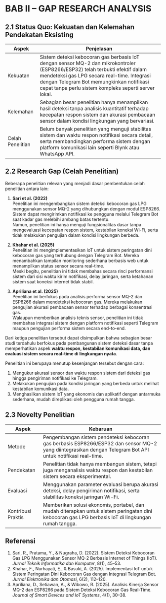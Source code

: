 # BAB II – GAP RESEARCH ANALYSIS

## 2.1 Status Quo: Kekuatan dan Kelemahan Pendekatan Eksisting

| Aspek | Penjelasan |
|-------|-------------|
| Kekuatan | Sistem deteksi kebocoran gas berbasis IoT dengan sensor MQ-2 dan mikrokontroler (ESP8266/ESP32) telah terbukti efektif dalam mendeteksi gas LPG secara real-time. Integrasi dengan Telegram Bot memungkinkan notifikasi cepat tanpa perlu sistem kompleks seperti server lokal. |
| Kelemahan | Sebagian besar penelitian hanya menampilkan hasil deteksi tanpa analisis kuantitatif terhadap kecepatan respon sistem dan akurasi pembacaan sensor dalam kondisi lingkungan yang bervariasi. |
| Celah Penelitian | Belum banyak penelitian yang menguji stabilitas sistem dan waktu respon notifikasi secara detail, serta membandingkan performa sistem dengan platform komunikasi lain seperti Blynk atau WhatsApp API. |

## 2.2 Research Gap (Celah Penelitian)

Beberapa penelitian relevan yang menjadi dasar pembentukan celah penelitian antara lain:

1. **Sari et al. (2022)**  
   Penelitian ini mengembangkan sistem deteksi kebocoran gas LPG menggunakan sensor MQ-2 yang dihubungkan dengan modul ESP8266. Sistem dapat mengirimkan notifikasi ke pengguna melalui Telegram Bot saat kadar gas melebihi ambang batas tertentu.  
   Namun, penelitian ini hanya menguji fungsionalitas dasar tanpa mengevaluasi kecepatan respon sistem, kestabilan koneksi Wi-Fi, serta tidak melakukan pengujian dalam kondisi lingkungan berbeda.

2. **Khahar et al. (2025)**  
   Penelitian ini mengimplementasikan IoT untuk sistem peringatan dini kebocoran gas yang terhubung dengan Telegram Bot. Mereka menambahkan tampilan monitoring sederhana berbasis web untuk menampilkan status sensor secara real-time.  
   Meski begitu, penelitian ini tidak membahas secara rinci performansi sistem dari sisi waktu kirim notifikasi, delay jaringan, serta ketahanan sistem saat koneksi internet tidak stabil.

3. **Apriliana et al. (2025)**  
   Penelitian ini berfokus pada analisis performa sensor MQ-2 dan ESP8266 dalam mendeteksi kebocoran gas. Mereka melakukan pengujian akurasi pembacaan sensor terhadap berbagai konsentrasi gas.  
   Walaupun memberikan analisis teknis sensor, penelitian ini tidak membahas integrasi sistem dengan platform notifikasi seperti Telegram maupun pengujian performa sistem secara end-to-end.

Dari ketiga penelitian tersebut dapat disimpulkan bahwa sebagian besar studi terdahulu berfokus pada pembangunan sistem deteksi dasar tanpa memperhatikan aspek **waktu respon, kestabilan komunikasi data, dan evaluasi sistem secara real-time di lingkungan nyata**.

Penelitian ini berupaya menutup kesenjangan tersebut dengan cara:

1. Mengukur akurasi sensor dan waktu respon sistem dari deteksi gas hingga pengiriman notifikasi ke Telegram.  
2. Melakukan pengujian pada kondisi jaringan yang berbeda untuk melihat kestabilan komunikasi data.  
3. Menghasilkan sistem IoT yang ekonomis dan aplikatif dengan antarmuka sederhana, mudah direplikasi oleh pengguna rumah tangga.

## 2.3 Novelty Penelitian

| Aspek | Kebaruan |
|-------|-----------|
| Metode | Pengembangan sistem pendeteksi kebocoran gas berbasis ESP8266/ESP32 dan sensor MQ-2 yang diintegrasikan dengan Telegram Bot API untuk notifikasi real-time. |
| Pendekatan | Penelitian tidak hanya membangun sistem, tetapi juga menganalisis waktu respon dan kestabilan sistem secara eksperimental. |
| Evaluasi | Menggunakan parameter evaluasi berupa akurasi deteksi, delay pengiriman notifikasi, serta stabilitas koneksi jaringan Wi-Fi. |
| Kontribusi Praktis | Memberikan solusi ekonomis, portabel, dan mudah diterapkan untuk sistem peringatan dini kebocoran gas LPG berbasis IoT di lingkungan rumah tangga. |

## Referensi

1. Sari, R., Pratama, Y., & Nugraha, D. (2022). Sistem Deteksi Kebocoran Gas LPG Menggunakan Sensor MQ-2 Berbasis Internet of Things (IoT). *Jurnal Teknik Informatika dan Komputer*, 8(1), 45–53.  
2. Khahar, F., Nurhayati, E., & Basuki, A. (2025). Implementasi IoT untuk Sistem Peringatan Dini Kebocoran Gas dengan Integrasi Telegram Bot. *Jurnal Elektronika dan Otomasi*, 6(2), 112–120.  
3. Apriliana, D., Setiawan, A., & Wibowo, R. (2025). Analisis Kinerja Sensor MQ-2 dan ESP8266 pada Sistem Deteksi Kebocoran Gas Real-Time. *Journal of Smart Devices and IoT Systems*, 4(1), 30–38.
